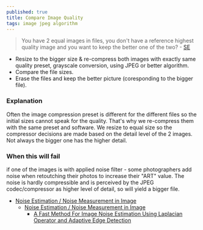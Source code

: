 ```yaml
---
published: true
title: Compare Image Quality
tags: image jpeg algorithm
---
```

> You have 2 equal images in files, you don't have a reference highest quality image and you want to keep the better one of the two? - [SE](https://photo.stackexchange.com/questions/75995/how-do-i-compare-two-similar-images-sharpness/117823#117823)


- Resize to the bigger size & re-compress both images with exactly same quality preset, grayscale conversion, using JPEG or better algorithm.
- Compare the file sizes.
- Erase the files and keep the better picture (coresponding to the bigger file).

### Explanation

Often the image compression preset is different for the different files so the initial sizes cannot speak for the quality. That's why we re-compress them with the same preset and software. We resize to equal size so the compressor decisions are made based on the detail level of the 2 images. Not always the bigger one has the higher detail.

### When this will fail

if one of the images is with applied noise filter - some photographers add noise when retoutching their photos to increase their "ART" value. The noise is hardly compressible and is perceived by the JPEG codec/compressor as higher level of detail, so will yield a bigger file.

- [Noise Estimation / Noise Measurement in Image](https://stackoverflow.com/questions/35640108/is-there-a-way-to-evaluate-how-much-noise-it-is-on-a-image-in-opencv)
	- [Noise Estimation / Noise Measurement in Image](https://stackoverflow.com/questions/2440504/noise-estimation-noise-measurement-in-image)
		- [A Fast Method For Image Noise Estimation Using Laplacian Operator and Adaptive Edge Detection](https://citeseerx.ist.psu.edu/viewdoc/download?doi=10.1.1.173.1644&rep=rep1&type=pdf)
